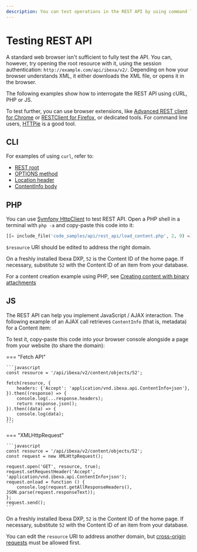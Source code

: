 ```yaml
---
description: You can test operations in the REST API by using command line, PHP or JS code.
---
```


# Testing REST API

A standard web browser isn't sufficient to fully test the API.
You can, however, try opening the root resource with it, using the session authentication: `http://example.com/api/ibexa/v2/`.
Depending on how your browser understands XML, it either downloads the XML file, or opens it in the browser.

The following examples show how to interrogate the REST API using cURL, PHP or JS.

To test further, you can use browser extensions, like [Advanced REST client for Chrome](https://chrome.google.com/webstore/detail/advanced-rest-client/hgmloofddffdnphfgcellkdfbfbjeloo) or [RESTClient for Firefox](https://addons.mozilla.org/en-US/firefox/addon/restclient/), or dedicated tools. For command line users, [HTTPie](https://github.com/httpie/cli) is a good tool.

## CLI

For examples of using `curl`, refer to:

- [REST root](rest_api_usage.md#rest-root)
- [OPTIONS method](rest_requests.md#options-method)
- [Location header](rest_responses.md#location-header)
- [ContentInfo body](rest_responses.md#response-body)

## PHP

You can use [Symfony HttpClient](https://symfony.com/doc/5.4/http_client.html) to test REST API.
Open a PHP shell in a terminal with <nobr>`php -a`</nobr> and copy-paste this code into it:

``` php
[[= include_file('code_samples/api/rest_api/load_content.php', 2, 9) =]]
```

`$resource` URI should be edited to address the right domain.

On a freshly installed Ibexa DXP, `52` is the Content ID of the home page. If necessary, substitute `52` with the Content ID of an item from your database.

For a content creation example using PHP, see [Creating content with binary attachments](rest_requests.md#creating-content-with-binary-attachments)

## JS

The REST API can help you implement JavaScript / AJAX interaction.
The following example of an AJAX call retrieves `ContentInfo` (that is, metadata) for a Content item:

To test it, copy-paste this code into your browser console alongside a page from your website (to share the domain):

=== "Fetch API"

    ```javascript
    const resource = '/api/ibexa/v2/content/objects/52';
    
    fetch(resource, {
        headers: {'Accept': 'application/vnd.ibexa.api.ContentInfo+json'},
    }).then((response) => {
        console.log(...response.headers);
        return response.json();
    }).then((data) => {
        console.log(data);
    });
    ```

=== "XMLHttpRequest"

    ```javascript
    const resource = '/api/ibexa/v2/content/objects/52';
    const request = new XMLHttpRequest();
    
    request.open('GET', resource, true);
    request.setRequestHeader('Accept', 'application/vnd.ibexa.api.ContentInfo+json');
    request.onload = function () {
        console.log(request.getAllResponseHeaders(), JSON.parse(request.responseText));
    };
    request.send();
    ```

On a freshly installed Ibexa DXP, `52` is the Content ID of the home page. If necessary, substitute `52` with the Content ID of an item from your database.

You can edit the `resource` URI to address another domain, but [cross-origin requests](rest_responses.md#cross-origin) must be allowed first.
